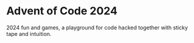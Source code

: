 # Advent of Code 2024

2024 fun and games, a playground for code hacked together with sticky tape and intuition.


